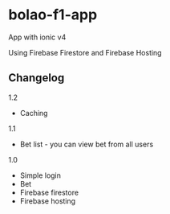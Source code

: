 # bolao-f1-app
App with ionic v4

Using Firebase Firestore and Firebase Hosting

## Changelog
1.2
- Caching

1.1
- Bet list - you can view bet from all users

1.0
- Simple login
- Bet
- Firebase firestore
- Firebase hosting
